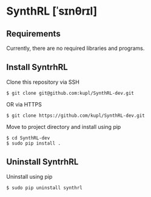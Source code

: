 # SynthRL [ˈsɪnθrɪl]

## Requirements
Currently, there are no required libraries and programs.

## Install SyntrhRL
Clone this repository via SSH
```
$ git clone git@github.com:kupl/SynthRL-dev.git
```
OR via HTTPS
```
$ git clone https://github.com/kupl/SynthRL-dev.git
```
Move to project directory and install using pip
```
$ cd SynthRL-dev
$ sudo pip install .
```

## Uninstall SyntrhRL
Uninstall using pip
```
$ sudo pip uninstall synthrl
```
